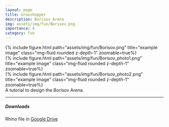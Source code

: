 ```yaml
---
layout: page
title: Grasshopper
description: Borisov Arena
img: assets/img/fun/Borisov.png
importance: 4
category: fun
---
```


<div class="row">
    <div class="col-sm mt-3 mt-md-0">
        {% include figure.html path="assets/img/fun/Borisov.png" title="example image" class="img-fluid rounded z-depth-1" zoomable=true%}
    </div> 
</div>
<div class="row">
    <div class="col-sm mt-3 mt-md-0">
        {% include figure.html path="assets/img/fun/Borisov_photo1.png" title="example image" class="img-fluid rounded z-depth-1" zoomable=true%}
    </div> 
    <div class="col-sm mt-3 mt-md-0">
        {% include figure.html path="assets/img/fun/Borisov_photo2.png" title="example image" class="img-fluid rounded z-depth-1" zoomable=true%}
    </div> 
</div>
<div class="caption">
    A tutorial to design the Borisov Arena.
</div>

------
##### **Downloads**
Rhino file in [Google Drive](https://drive.google.com/file/d/1fNO5wBcINJ8VF5Kj7dtASXfvHytYnalU/view?usp=sharing)